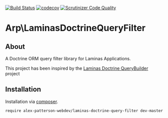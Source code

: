 [![Build Status](https://travis-ci.com/alex-patterson-webdev/laminas-doctrine-query-filter.svg?branch=master)](https://travis-ci.com/alex-patterson-webdev/laminas-doctrine-query-filter)
[![codecov](https://codecov.io/gh/alex-patterson-webdev/laminas-doctrine-query-filter/branch/master/graph/badge.svg)](https://codecov.io/gh/alex-patterson-webdev/laminas-doctrine-query-filter)
[![Scrutinizer Code Quality](https://scrutinizer-ci.com/g/alex-patterson-webdev/laminas-doctrine-query-filter/badges/quality-score.png?b=master)](https://scrutinizer-ci.com/g/alex-patterson-webdev/laminas-doctrine-query-filter/?branch=master)

# Arp\LaminasDoctrineQueryFilter

## About

A Doctrine ORM query filter library for Laminas Applications. 

This project has been inspired by the [Laminas Doctrine QueryBuilder](https://github.com/laminas-api-tools/api-tools-doctrine-querybuilder) project

## Installation

Installation via [composer](https://getcomposer.org).

    require alex-patterson-webdev/laminas-doctrine-query-filter dev-master
